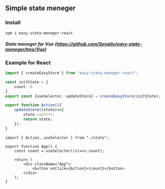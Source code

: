 ## Simple state meneger
### Install
```
npm i easy-state-meneger-react
```
##### State meneger for Vue (https://github.com/Senails/easy-state-meneger/tree/Vue)

### Example for React
```ts
import { createEasyStore } from "easy-state-meneger-react";

const initState = {
    count: 0
}
export const {useSelector, updateStore} = createEasyStore(initState);

export function Action(){
    updateStore((state)=>{
        state.count++;
        return state;
    });
}
```

```tsx
import { Action, useSelector } from "./state";

export function App() {
    const count = useSelector((s)=>s.count);

    return (
        <div className="App">
            <button onClick={Action}>{count}</button>
        </div>
    );
}
```
